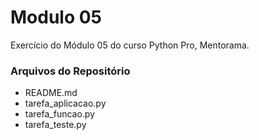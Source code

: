 # Modulo 05
Exercício do Módulo 05 do curso Python Pro, Mentorama.

### Arquivos do Repositório
- README.md
- tarefa_aplicacao.py
- tarefa_funcao.py
- tarefa_teste.py
